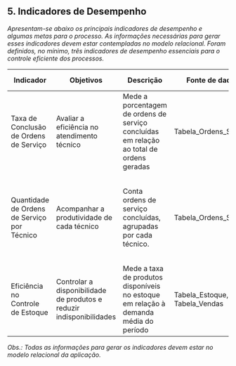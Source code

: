 ## 5. Indicadores de Desempenho

_Apresentam-se abaixo os principais indicadores de desempenho e algumas metas para o processo. As informações necessárias para gerar esses indicadores devem estar contempladas no modelo relacional. Foram definidos, no mínimo, três indicadores de desempenho essenciais para o controle eficiente dos processos._

| **Indicador**                    | **Objetivos**                                                    | **Descrição**                                                                          | **Fonte de dados**                  | **Fórmula de cálculo**                                                                     |
| --------------------------------- | ----------------------------------------------------------------- | -------------------------------------------------------------------------------------- | ------------------------------------ | ------------------------------------------------------------------------------------------- |
| Taxa de Conclusão de Ordens de Serviço | Avaliar a eficiência no atendimento técnico                     | Mede a porcentagem de ordens de serviço concluídas em relação ao total de ordens geradas | Tabela_Ordens_Servico               | (número de O.S. concluídas / número total de O.S. abertas) * 100                           |
| Quantidade de Ordens de Serviço por Técnico | Acompanhar a produtividade de cada técnico      | Conta ordens de serviço concluídas, agrupadas por cada técnico.      | Tabela_Ordens_Servico                    | (número de ordens de serviço feitas pelo técnico / número total de ordens de serviço) * 100                        |
| Eficiência no Controle de Estoque | Controlar a disponibilidade de produtos e reduzir indisponibilidades | Mede a taxa de produtos disponíveis no estoque em relação à demanda média do período   | Tabela_Estoque, Tabela_Vendas       | (quantidade de itens disponíveis / demanda média do período) * 100                         |

_Obs.: Todas as informações para gerar os indicadores devem estar no modelo relacional da aplicação._
